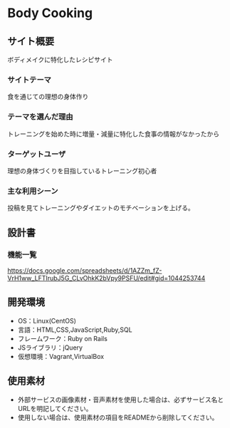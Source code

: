 # Body Cooking

## サイト概要
ボディメイクに特化したレシピサイト

### サイトテーマ
食を通じての理想の身体作り

### テーマを選んだ理由
トレーニングを始めた時に増量・減量に特化した食事の情報がなかったから
### ターゲットユーザ
理想の身体づくりを目指しているトレーニング初心者

### 主な利用シーン
投稿を見てトレーニングやダイエットのモチベーションを上げる。

## 設計書

### 機能一覧
https://docs.google.com/spreadsheets/d/1AZZm_fZ-VrH1ww_LFTIrubJ5G_CLvOhkK2bVpy9PSFU/edit#gid=1044253744
## 開発環境
- OS：Linux(CentOS)
- 言語：HTML,CSS,JavaScript,Ruby,SQL
- フレームワーク：Ruby on Rails
- JSライブラリ：jQuery
- 仮想環境：Vagrant,VirtualBox

## 使用素材
- 外部サービスの画像素材・音声素材を使用した場合は、必ずサービス名とURLを明記してください。
- 使用しない場合は、使用素材の項目をREADMEから削除してください。